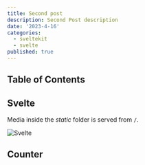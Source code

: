 ```yaml
---
title: Second post
description: Second Post description
date: '2023-4-16'
categories:
  - sveltekit
  - svelte
published: true
---
```


<script>
    import { Counter } from '$lib/components'
</script>

## Table of Contents

## Svelte

Media inside the _static_ folder is served from `/`.

![Svelte](favicon.png)

## Counter

<Counter />
